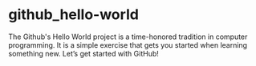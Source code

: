 # github_hello-world
The Github's Hello World project is a time-honored tradition in computer programming. It is a simple exercise that gets you started when learning something new. Let’s get started with GitHub!
